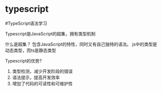 # typescript
#TypeScript语法学习

Typescript是JavaScript的超集，拥有类型机制

什么是超集？
包含JavaScript的特性，同时又有自己独特的语法。
js中的类型是动态类型，而ts是静态类型

Typescript的优势?
1. 类型检测，减少开发阶段的错误
2. 语法提示，提高开发效率
3. 增加了代码的可读性和可维护性

